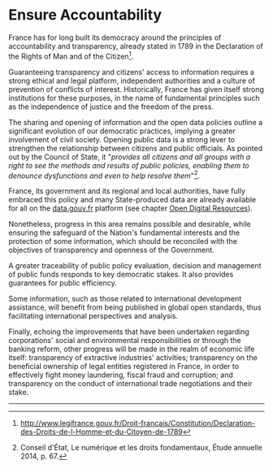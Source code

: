 # Ensure Accountability

France has for long built its democracy around the principles of accountability and transparency, already stated in 1789 in the Declaration of the Rights of Man and of the Citizen[^1].

Guaranteeing transparency and citizens' access to information requires a strong ethical and legal platform, independent authorities and a culture of prevention of conflicts of interest. Historically, France has given itself strong institutions for these purposes, in the name of fundamental principles such as the independence of justice and the freedom of the press.

The sharing and opening of information and the open data policies outline a significant evolution of our democratic practices, implying a greater involvement of civil society. Opening public data is a strong lever to strengthen the relationship between citizens and public officials. As pointed out by the Council of State, it "*provides all citizens and all groups with a right to see the methods and results of public policies, enabling them to denounce dysfunctions and even to help resolve them*"[^2].

France, its government and its regional and local authorities, have fully embraced this policy and many State-produced data are already available for all on the [data.gouv.fr](http://www.data.gouv.fr/) platform (see chapter [Open Digital Resources](../open-resources/README.md)).

Nonetheless, progress in this area remains possible and desirable, while ensuring the safeguard of the Nation's fundamental interests and the protection of some information, which should be reconciled with the objectives of transparency and openness of the Government.

A greater traceability of public policy evaluation, decision and management of public funds responds to key democratic stakes. It also provides guarantees for public efficiency.

Some information, such as those related to international development assistance, will benefit from being published in global open standards, thus facilitating international perspectives and analysis.

Finally, echoing the improvements that have been undertaken regarding corporations' social and environmental responsibilities or through the banking reform, other progress will be made in the realm of economic life itself: transparency of extractive industries' activities; transparency on the beneficial ownership of legal entities registered in France, in order to effectively fight money laundering, fiscal fraud and corruption; and transparency on the conduct of international trade negotiations and their stake.

----

[^1]: http://www.legifrance.gouv.fr/Droit-francais/Constitution/Declaration-des-Droits-de-l-Homme-et-du-Citoyen-de-1789

[^2]: Conseil d'État, Le numérique et les droits fondamentaux, Étude annuelle 2014, p. 67.
